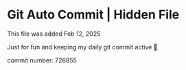 # Git Auto Commit | Hidden File

This file was added Feb 12, 2025

Just for fun and keeping my daily git commit active 🤪

commit number: 726855
